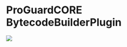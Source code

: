 # ProGuardCORE BytecodeBuilderPlugin

 <a href="">
    <img src="https://github.com/WToon/BytecodeBuilderPlugin/bobthebuilder.png">
 </a>
